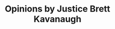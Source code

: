 ---
name: "Brett M. Kavanaugh"
position: "Associate Justice"
title: "Opinions by Justice Brett Kavanaugh"
alias: 2018kavanaugh
---